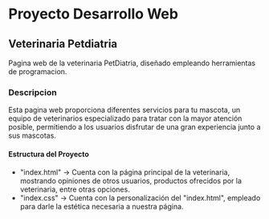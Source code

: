 # Proyecto Desarrollo Web

## Veterinaria Petdiatria
Pagina web de la veterinaria PetDiatria, diseñado empleando herramientas de programacion.

### Descripcion
Esta pagina web proporciona diferentes servicios para tu mascota, un equipo de veterinarios especializado para tratar con la mayor atención posible, permitiendo a los usuarios disfrutar de una gran experiencia junto a sus mascotas.

#### Estructura del Proyecto
- "index.html" -> Cuenta con la página principal de la veterinaria, mostrando opiniones de otros usuarios, productos ofrecidos por la veterinaria, entre otras opciones.
- "index.css" -> Cuenta con la personalización del "index.html", empleado para darle la estética necesaria a nuestra página.
